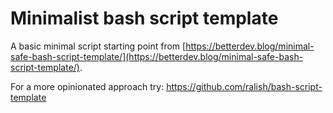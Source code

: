 # Minimalist bash script template

A basic minimal script starting point from [https://betterdev.blog/minimal-safe-bash-script-template/](https://betterdev.blog/minimal-safe-bash-script-template/).

For a more opinionated approach try: https://github.com/ralish/bash-script-template
